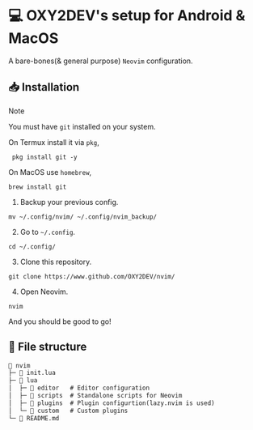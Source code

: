# 💻 OXY2DEV's setup for **Android** & **MacOS**

A bare-bones(& general purpose) `Neovim` configuration.

## 📥 Installation

>[!NOTE]
> You must have `git` installed on your system.
>
> On Termux install it via `pkg`,
> ```shell
>  pkg install git -y
> ```
>
> On MacOS use `homebrew`,
> ```shell
> brew install git
> ```

1. Backup your previous config.

```shell
mv ~/.config/nvim/ ~/.config/nvim_backup/
```

2. Go to `~/.config`.

```shell
cd ~/.config/
```

3. Clone this repository.

```shell
git clone https://www.github.com/OXY2DEV/nvim/
```

4. Open Neovim.

```shell
nvim
```

And you should be good to go!

## 📂 File structure

```txt
🔩 nvim
├─ 📜 init.lua
├─ 📂 lua
│  ├─ 📂 editor   # Editor configuration
│  ├─ 📂 scripts  # Standalone scripts for Neovim
│  ├─ 🔖 plugins  # Plugin configurtion(lazy.nvim is used)
│  └─ 📂 custom   # Custom plugins
└─ 📑 README.md
```




